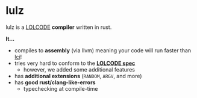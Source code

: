 # lulz

lulz is a [LOLCODE](http://www.lolcode.org/) **compiler** written in rust.

**It...**

- compiles to **assembly** (via llvm) meaning your code will run faster than [lci](https://github.com/justinmeza/lci)!
- tries very hard to conform to the [**LOLCODE spec**](https://github.com/justinmeza/lolcode-spec)
    - however, we added some additional features
- has **additional extensions** (`RANDOM`, `ARGV`, and more)
- has **good rust/clang-like-errors**
    - typechecking at compile-time
